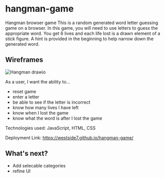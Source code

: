 # hangman-game
Hangman browser game
This is a random generated word letter guessing game on a browser. In this game, you will need to use letters to guess the appropriate word. You get 6 lives and each life lost is a drawn element of a stick figure. A hint is provided in the beginning to help narrow down the generated word.

## Wireframes
![Hangman drawio](https://github.com/westside7/hangman-game/assets/44102394/a69f7d61-134c-49f9-9725-ca016f1d08c6)

As a user, I want the ability to... 
  - reset game
  - enter a letter
  - be able to see if the letter is incorrect
  - know how many lives I have left
  - know when I lost the game
  - know what the word is after I lost the game

Technologies used: JavaScript, HTML, CSS

Deployment Link: https://westside7.github.io/hangman-game/

## What's next?
- Add selecable categories
- refine UI

